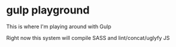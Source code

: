 # gulp playground

This is where I'm playing around with Gulp 

Right now this system will compile SASS and lint/concat/uglyfy JS
